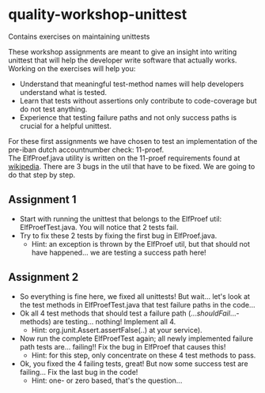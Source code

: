 # quality-workshop-unittest
Contains exercises on maintaining unittests

These workshop assignments are meant to give an insight into writing unittest that will help the developer write software that actually works.  
Working on the exercises will help you:
- Understand that meaningful test-method names will help developers understand what is tested.
- Learn that tests without assertions only contribute to code-coverage but do not test anything.
- Experience that testing failure paths and not only success paths is crucial for a helpful unittest.   

For these first assignments we have chosen to test an implementation of the pre-iban dutch accountnumber check: 11-proef.  
The ElfProef.java utility is written on the 11-proef requirements found at [wikipedia](https://nl.wikipedia.org/wiki/Elfproef).
There are 3 bugs in the util that have to be fixed. We are going to do that step by step.

## Assignment 1
 
- Start with running the unittest that belongs to the ElfProef util: ElfProefTest.java. You will notice that 2 tests fail.
- Try to fix these 2 tests by fixing the first bug in ElfProef.java.
  - Hint: an exception is thrown by the ElfProef util, but that should not have happened... we are testing a success path here!

## Assignment 2

- So everything is fine here, we fixed all unittests! But wait... let's look at the test methods in ElfProefTest.java that test failure paths in the code...
- Ok all 4 test methods that should test a failure path (..._shouldFail_...-methods) are testing... nothing! Implement all 4. 
  - Hint: org.junit.Assert.assertFalse(..) at your service).
- Now run the complete ElfProefTest again; all newly implemented failure path tests are... failing!! Fix the bug in ElfProef that causes this!
  - Hint: for this step, only concentrate on these 4 test methods to pass.
- Ok, you fixed the 4 failing tests, great! But now some success test are failing... Fix the last bug in the code!
  - Hint: one- or zero based, that's the question...
  